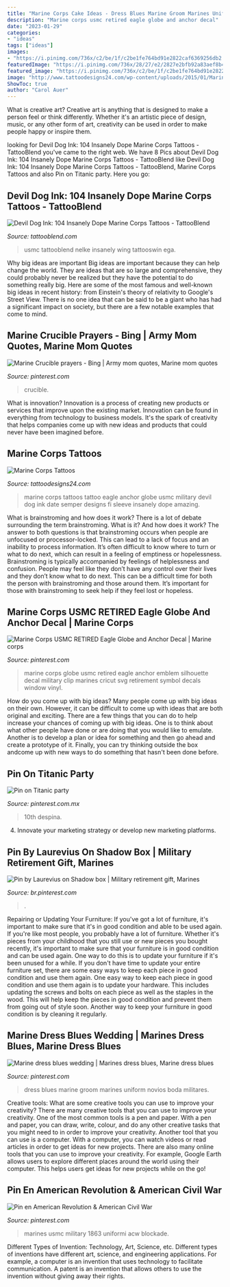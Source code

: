 ```yaml
---
title: "Marine Corps Cake Ideas - Dress Blues Marine Groom Marines Uniform Novios Boda Militares"
description: "Marine corps usmc retired eagle globe and anchor decal"
date: "2023-01-29"
categories:
- "ideas"
tags: ["ideas"]
images:
- "https://i.pinimg.com/736x/c2/be/1f/c2be1fe764bd91e2822caf6369256db2.jpg"
featuredImage: "https://i.pinimg.com/736x/28/27/e2/2827e2bfb92a83aef8b4aca99fd77eef--globe-and-marine-corps.jpg"
featured_image: "https://i.pinimg.com/736x/c2/be/1f/c2be1fe764bd91e2822caf6369256db2.jpg"
image: "http://www.tattoodesigns24.com/wp-content/uploads/2015/01/Marine-Corps-Tattoo.jpg"
ShowToc: true
author: "Carol Auer"
---
```



What is creative art?
Creative art is anything that is designed to make a person feel or think differently. Whether it's an artistic piece of design, music, or any other form of art, creativity can be used in order to make people happy or inspire them.

	

		
looking for Devil Dog Ink: 104 Insanely Dope Marine Corps Tattoos - TattooBlend you've came to the right web. We have 8 Pics about Devil Dog Ink: 104 Insanely Dope Marine Corps Tattoos - TattooBlend like Devil Dog Ink: 104 Insanely Dope Marine Corps Tattoos - TattooBlend, Marine Corps Tattoos and also Pin on Titanic party. Here you go:
		
    
## Devil Dog Ink: 104 Insanely Dope Marine Corps Tattoos - TattooBlend

<img loading=lazy src="https://tattooblend.com/wp-content/uploads/2015/09/arm-piece-marine-corps-tattoo-8jd434b.jpg" onerror="this.onerror=null;this.src='https://tse2.mm.bing.net/th?id=OIP.HWS_ashx88Ry3APSGvM9kgHaKq&amp;pid=15.1';" alt="Devil Dog Ink: 104 Insanely Dope Marine Corps Tattoos - TattooBlend">

_Source: tattooblend.com_

>usmc tattooblend nelke insanely wing tattooswin ega. 

	

Why big ideas are important
Big ideas are important because they can help change the world. They are ideas that are so large and comprehensive, they could probably never be realized but they have the potential to do something really big. Here are some of the most famous and well-known big ideas in recent history: from Einstein's theory of relativity to Google's Street View. There is no one idea that can be said to be a giant who has had a significant impact on society, but there are a few notable examples that come to mind.

    
## Marine Crucible Prayers - Bing | Army Mom Quotes, Marine Mom Quotes

<img loading=lazy src="https://i.pinimg.com/736x/c2/be/1f/c2be1fe764bd91e2822caf6369256db2.jpg" onerror="this.onerror=null;this.src='https://tse3.mm.bing.net/th?id=OIP.8mv4olg2NdiSypn9TRFftwAAAA&amp;pid=15.1';" alt="Marine Crucible prayers - Bing | Army mom quotes, Marine mom quotes">

_Source: pinterest.com_

>crucible. 

	

What is innovation?
Innovation is a process of creating new products or services that improve upon the existing market. Innovation can be found in everything from technology to business models. It's the spark of creativity that helps companies come up with new ideas and products that could never have been imagined before.

    
## Marine Corps Tattoos

<img loading=lazy src="http://www.tattoodesigns24.com/wp-content/uploads/2015/01/Marine-Corps-Tattoo.jpg" onerror="this.onerror=null;this.src='https://tse4.mm.bing.net/th?id=OIP.RHm1V9EPQ-S0sYY5X96KMQHaJ4&amp;pid=15.1';" alt="Marine Corps Tattoos">

_Source: tattoodesigns24.com_

>marine corps tattoos tattoo eagle anchor globe usmc military devil dog ink date semper designs fi sleeve insanely dope amazing. 

	

What is brainstroming and how does it work?
There is a lot of debate surrounding the term brainstroming. What is it? And how does it work? The answer to both questions is that brainstroming occurs when people are unfocused or processor-locked. This can lead to a lack of focus and an inability to process information. It’s often difficult to know where to turn or what to do next, which can result in a feeling of emptiness or hopelessness.
Brainstroming is typically accompanied by feelings of helplessness and confusion. People may feel like they don’t have any control over their lives and they don’t know what to do next. This can be a difficult time for both the person with brainstroming and those around them. It’s important for those with brainstroming to seek help if they feel lost or hopeless.

    
## Marine Corps USMC RETIRED Eagle Globe And Anchor Decal | Marine Corps

<img loading=lazy src="https://i.pinimg.com/736x/28/27/e2/2827e2bfb92a83aef8b4aca99fd77eef--globe-and-marine-corps.jpg" onerror="this.onerror=null;this.src='https://tse4.mm.bing.net/th?id=OIP.6xGBnFc4b0AHDuIReAWlzgHaKL&amp;pid=15.1';" alt="Marine Corps USMC RETIRED Eagle Globe and Anchor Decal | Marine corps">

_Source: pinterest.com_

>marine corps globe usmc retired eagle anchor emblem silhouette decal military clip marines cricut svg retirement symbol decals window vinyl. 

	

How do you come up with big ideas?
Many people come up with big ideas on their own. However, it can be difficult to come up with ideas that are both original and exciting. There are a few things that you can do to help increase your chances of coming up with big ideas. One is to think about what other people have done or are doing that you would like to emulate. Another is to develop a plan or idea for something and then go ahead and create a prototype of it. Finally, you can try thinking outside the box andcome up with new ways to do something that hasn't been done before.

    
## Pin On Titanic Party

<img loading=lazy src="https://i.pinimg.com/736x/b0/f3/3e/b0f33efe36b7fb97c5313349962c3e9c.jpg" onerror="this.onerror=null;this.src='https://tse4.mm.bing.net/th?id=OIP.8um6pGF-8bsQBGlV9xOZwwHaJ4&amp;pid=15.1';" alt="Pin on Titanic party">

_Source: pinterest.com.mx_

>10th despina. 

	

4. Innovate your marketing strategy or develop new marketing platforms.

    
## Pin By Laurevius On Shadow Box | Military Retirement Gift, Marines

<img loading=lazy src="https://i.pinimg.com/736x/6e/fa/f2/6efaf2eb43b0d690fdb0c26564c78984.jpg" onerror="this.onerror=null;this.src='https://tse3.mm.bing.net/th?id=OIP.AqroW_Qtn0b6wPEzu75nCAHaLF&amp;pid=15.1';" alt="Pin by Laurevius on Shadow box | Military retirement gift, Marines">

_Source: br.pinterest.com_

>. 

	

Repairing or Updating Your Furniture: If you've got a lot of furniture, it's important to make sure that it's in good condition and able to be used again.
If you're like most people, you probably have a lot of furniture. Whether it's pieces from your childhood that you still use or new pieces you bought recently, it's important to make sure that your furniture is in good condition and can be used again. One way to do this is to update your furniture if it's been unused for a while. If you don't have time to update your entire furniture set, there are some easy ways to keep each piece in good condition and use them again. 
One easy way to keep each piece in good condition and use them again is to update your hardware. This includes updating the screws and bolts on each piece as well as the staples in the wood. This will help keep the pieces in good condition and prevent them from going out of style soon. Another way to keep your furniture in good condition is by cleaning it regularly.

    
## Marine Dress Blues Wedding | Marines Dress Blues, Marine Dress Blues

<img loading=lazy src="https://i.pinimg.com/736x/6a/42/fd/6a42fd7e88ddcda0f403f21d5f712a3f.jpg" onerror="this.onerror=null;this.src='https://tse1.mm.bing.net/th?id=OIP.cTa1e07eiciuL2-ZGCnWAAHaGy&amp;pid=15.1';" alt="Marine dress blues wedding | Marines dress blues, Marine dress blues">

_Source: pinterest.com_

>dress blues marine groom marines uniform novios boda militares. 

	

Creative tools: What are some creative tools you can use to improve your creativity?
There are many creative tools that you can use to improve your creativity. One of the most common tools is a pen and paper. With a pen and paper, you can draw, write, colour, and do any other creative tasks that you might need to in order to improve your creativity. Another tool that you can use is a computer. With a computer, you can watch videos or read articles in order to get ideas for new projects. There are also many online tools that you can use to improve your creativity. For example, Google Earth allows users to explore different places around the world using their computer. This helps users get ideas for new projects while on the go!

    
## Pin En American Revolution &amp; American Civil War

<img loading=lazy src="https://i.pinimg.com/736x/4f/63/67/4f636729adba381c2403d995fc8ae635--civil-war-art-navy-ships.jpg" onerror="this.onerror=null;this.src='https://tse1.mm.bing.net/th?id=OIP.Gp3eiPa210tGQNQ_rPYMmwHaKF&amp;pid=15.1';" alt="Pin en American Revolution &amp; American Civil War">

_Source: pinterest.com_

>marines usmc military 1863 uniformi acw blockade. 

	

Different Types of Invention: Technology, Art, Science, etc.
Different types of inventions have different art, science, and engineering applications. For example, a computer is an invention that uses technology to facilitate communication. A patent is an invention that allows others to use the invention without giving away their rights.

